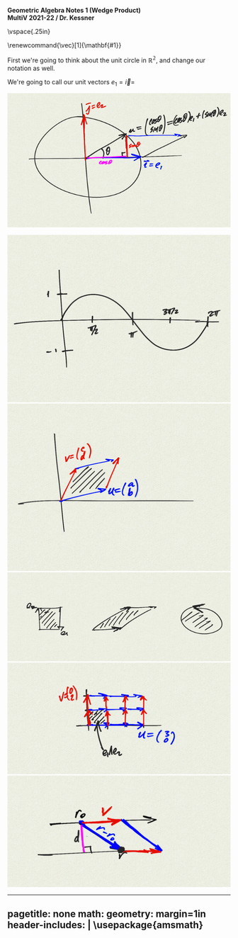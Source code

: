 __Geometric Algebra Notes 1 (Wedge Product)__   
__MultiV 2021-22 / Dr. Kessner__    

\vspace{.25in}

\renewcommand{\vec}[1]{\mathbf{#1}}


First we're going to think about the unit circle in
$\mathbb{R^2}$, and change our notation as well.

We're going to call our unit vectors $e_1 = \vec{i} =$


![](figures_draft/0.png)




![](figures_draft/1.png)
![](figures_draft/2.png)
![](figures_draft/3.png)
![](figures_draft/4.png)
![](figures_draft/5.png)





---
pagetitle: none
math: <script src="https://cdnjs.cloudflare.com/ajax/libs/mathjax/2.7.1/MathJax.js?config=TeX-AMS_CHTML-full" type="text/javascript"></script>
geometry: margin=1in
header-includes: |
    \usepackage{amsmath}
---


